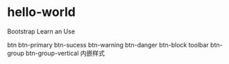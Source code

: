# hello-world


Bootstrap Learn an Use




btn btn-primary btn-sucess btn-warning btn-danger 
btn-block
toolbar
btn-group btn-group-vertical
内嵌样式
